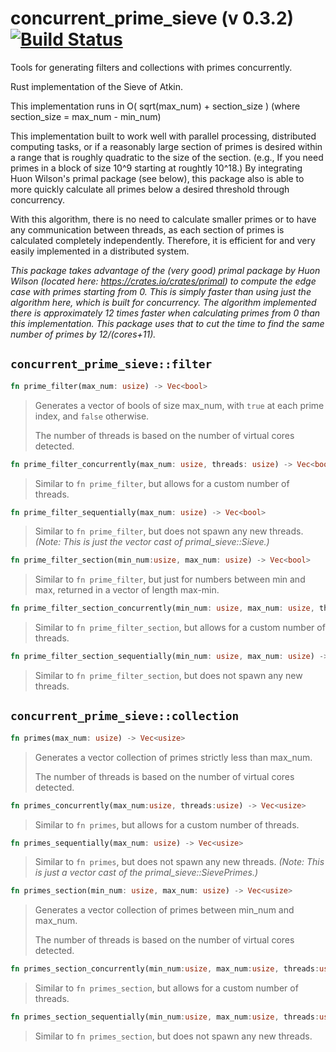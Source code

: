 
# concurrent_prime_sieve (v 0.3.2) [![Build Status](https://travis-ci.org/FrogBomb/prime_sieve.svg?branch=master)](https://travis-ci.org/FrogBomb/prime_sieve)
Tools for generating filters and collections with primes concurrently.

Rust implementation of the Sieve of Atkin.

This implementation runs in O( sqrt(max_num) + section_size )
(where section_size = max_num - min_num)

This implementation built to work well with parallel processing, distributed computing tasks, or if a reasonably large section of primes is desired within a range that is roughly quadratic to the size of the section. (e.g., If you need primes in a block of size 10^9 starting at roughtly 10^18.) By integrating Huon Wilson's primal package (see below), this package also is able to more quickly calculate all primes below a desired threshold through concurrency.

With this algorithm, there is no need to calculate smaller primes or to have any communication between threads, as each section of primes is calculated completely independently. Therefore, it is efficient for and very easily implemented in a distributed system.

*This package takes advantage of the (very good) primal package by Huon Wilson (located here: https://crates.io/crates/primal) to compute the edge case with primes starting from 0. This is simply faster than using just the algorithm here, which is built for concurrency. The algorithm implemented there is approximately 12 times faster when calculating primes from 0 than this implementation. This package uses that to cut the time to find the same number of primes by 12/(cores+11).*

## `concurrent_prime_sieve::filter`
```Rust
fn prime_filter(max_num: usize) -> Vec<bool>
```
>Generates a vector of bools of size max_num, with `true` at each prime index, and `false` otherwise.
>
>The number of threads is based on the number of virtual cores detected.

```Rust
fn prime_filter_concurrently(max_num: usize, threads: usize) -> Vec<bool>
```
>Similar to `fn prime_filter`, but allows for a custom number of threads.

```Rust
fn prime_filter_sequentially(max_num: usize) -> Vec<bool>
```
>Similar to `fn prime_filter`, but does not spawn any new threads.
> _(Note: This is just the vector cast of primal_sieve::Sieve.)_

```Rust
fn prime_filter_section(min_num:usize, max_num: usize) -> Vec<bool>
```
>Similar to `fn prime_filter`, but just for numbers between min and max, returned in a vector of length max-min.

```Rust
fn prime_filter_section_concurrently(min_num: usize, max_num: usize, threads: usize) -> Vec<bool>
```
>Similar to `fn prime_filter_section`, but allows for a custom number of threads.

```Rust
fn prime_filter_section_sequentially(min_num: usize, max_num: usize) -> Vec<bool>
```
>Similar to `fn prime_filter_section`, but does not spawn any new threads.

## `concurrent_prime_sieve::collection`
```Rust
fn primes(max_num: usize) -> Vec<usize>
```
>Generates a vector collection of primes strictly less than max_num.
>
>The number of threads is based on the number of virtual cores detected.

```Rust
fn primes_concurrently(max_num:usize, threads:usize) -> Vec<usize>
```
>Similar to `fn primes`, but allows for a custom number of threads.

```Rust
fn primes_sequentially(max_num: usize) -> Vec<usize>
```
>Similar to `fn primes`, but does not spawn any new threads.
> _(Note: This is just a vector cast of the primal_sieve::SievePrimes.)_

```Rust
fn primes_section(min_num: usize, max_num: usize) -> Vec<usize>
```
>Generates a vector collection of primes between min_num and max_num.
>
>The number of threads is based on the number of virtual cores detected.

```Rust
fn primes_section_concurrently(min_num:usize, max_num:usize, threads:usize) -> Vec<usize>
```
>Similar to `fn primes_section`, but allows for a custom number of threads.

```Rust
fn primes_section_sequentially(min_num:usize, max_num:usize, threads:usize) -> Vec<usize>
```
>Similar to `fn primes_section`, but does not spawn any new threads.
